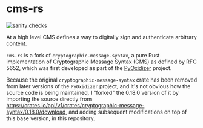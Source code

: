 # cms-rs

[![sanity checks](https://github.com/syncom/cms-rs-clone/actions/workflows/sanity.yml/badge.svg)](https://github.com/syncom/cms-rs-clone/actions/workflows/sanity.yml)

At a high level CMS defines a way to digitally sign and authenticate arbitrary
content.

`cms-rs` is a fork of `cryptographic-message-syntax`, a pure Rust implementation
of Cryptographic Message Syntax (CMS) as defined by RFC 5652, which was first
developed as part of the
[PyOxidizer](https://github.com/indygreg/PyOxidizer.git) project.

Because the original `cryptographic-message-syntax` crate has been removed from
later versions of the `PyOxidizer` project, and it's not obvious how the source
code is being maintained, I "forked" the 0.18.0 version of it by importing the
source directly from
<https://crates.io/api/v1/crates/cryptographic-message-syntax/0.18.0/download>,
and adding subsequent modifications on top of this base version, in this
repository.
